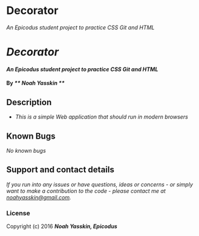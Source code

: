 # Decorator

_An Epicodus student project to practice CSS Git and HTML_

# _Decorator_

#### _An Epicodus student project to practice CSS Git and HTML_

#### By _** Noah Yasskin **_

## Description

* _This is a simple Web application that should run in modern browsers_

## Known Bugs

_No known bugs_

## Support and contact details

_If you run into any issues or have questions, ideas or concerns - or simply want to make a contribution to the code - please contact me at noahyasskin@gmail.com._

### License

Copyright (c) 2016 **_Noah Yasskin, Epicodus_**
